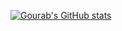 [![Gourab's GitHub stats](https://github-readme-stats.vercel.app/api?username=gourab21)](https://github.com/anuraghazra/github-readme-stats)
